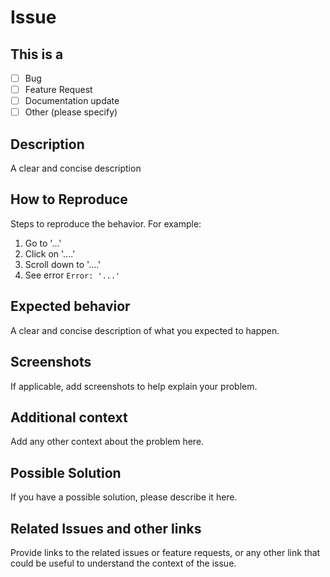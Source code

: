 # Issue

## This is a

- [ ] Bug
- [ ] Feature Request
- [ ] Documentation update
- [ ] Other (please specify)

## Description

A clear and concise description

## How to Reproduce

Steps to reproduce the behavior. For example:

1. Go to '...'
2. Click on '....'
3. Scroll down to '....'
4. See error `Error: '...'`

## Expected behavior

A clear and concise description of what you expected to happen.

## Screenshots

If applicable, add screenshots to help explain your problem.

## Additional context

Add any other context about the problem here.

## Possible Solution

If you have a possible solution, please describe it here.

## Related Issues and other links

Provide links to the related issues or feature requests, or any other link that could be useful to understand the context of the issue.